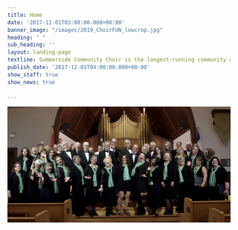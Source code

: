 ```yaml
---
title: Home
date: '2017-11-01T03:00:00.000+00:00'
banner_image: "/images/2019_ChoirFUN_lowcrop.jpg"
heading: " "
sub_heading: ''
layout: landing-page
textline: Summerside Community Choir is the longest-running community choir on PEI!
publish_date: '2017-12-01T04:00:00.000+00:00'
show_staff: true
show_news: true

---
```

![](/images/2019_DSC6792.jpg)